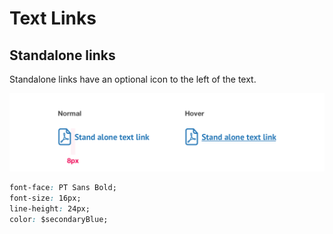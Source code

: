# Text Links

## Standalone links

Standalone links have an optional icon to the left of the text.

![](../../../.gitbook/assets/link-with-icon.png)

```css
font-face: PT Sans Bold;
font-size: 16px;
line-height: 24px;
color: $secondaryBlue;
```



